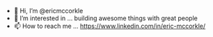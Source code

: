 - 👋 Hi, I’m @ericmccorkle
- 👀 I’m interested in ... building awesome things with great people
- 📫 How to reach me ... https://www.linkedin.com/in/eric-mccorkle/

<!---
ericmccorkle/ericmccorkle is a ✨ special ✨ repository because its `README.md` (this file) appears on your GitHub profile.
You can click the Preview link to take a look at your changes.
--->

